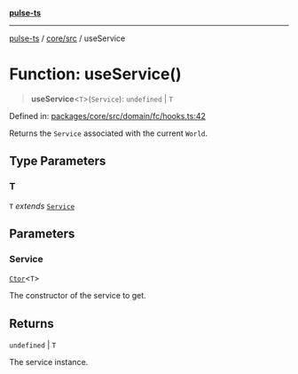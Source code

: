 [**pulse-ts**](../../../README.md)

***

[pulse-ts](../../../README.md) / [core/src](../README.md) / useService

# Function: useService()

> **useService**\<`T`\>(`Service`): `undefined` \| `T`

Defined in: [packages/core/src/domain/fc/hooks.ts:42](https://github.com/jlehett/pulse-ts/blob/a2a18767041a6b69ca4c5f6131d2de266097750e/packages/core/src/domain/fc/hooks.ts#L42)

Returns the `Service` associated with the current `World`.

## Type Parameters

### T

`T` *extends* [`Service`](../classes/Service.md)

## Parameters

### Service

[`Ctor`](../type-aliases/Ctor.md)\<`T`\>

The constructor of the service to get.

## Returns

`undefined` \| `T`

The service instance.
